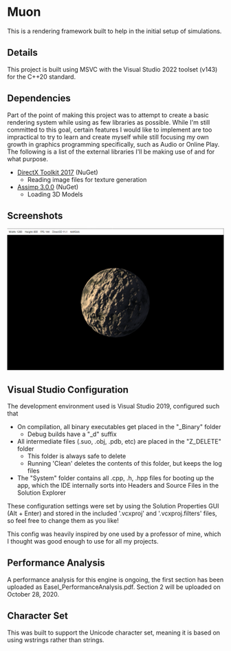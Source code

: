 # Muon
This is a rendering framework built to help in the initial setup of simulations.

## Details
This project is built using MSVC with the Visual Studio 2022 toolset (v143) for the C++20 standard.

## Dependencies
Part of the point of making this project was to attempt to create a basic rendering system while using as few libraries as possible. While I'm still committed to this goal, certain features I would like to implement are too impractical to try to learn and create myself while still focusing my own growth in graphics programming specifically, such as Audio or Online Play. The following is a list of the external libraries I'll be making use of and for what purpose.
* [DirectX Toolkit 2017](https://github.com/microsoft/DirectXTK) (NuGet)
  * Reading image files for texture generation
* [Assimp 3.0.0](http://www.assimp.org/) (NuGet)
  * Loading 3D Models
  
## Screenshots
![Normal Mapping Demo](https://github.com/rubenaryo/Easel/blob/master/images/screen1.PNG?raw=true)

## Visual Studio Configuration
The development environment used is Visual Studio 2019, configured such that
* On compilation, all binary executables get placed in the "_Binary" folder
  * Debug builds have a "_d" suffix
* All intermediate files (.suo, .obj, .pdb, etc) are placed in the "Z_DELETE" folder
  * This folder is always safe to delete
  * Running 'Clean' deletes the contents of this folder, but keeps the log files
* The "System" folder contains all .cpp, .h, .hpp files for booting up the app, 
which the IDE internally sorts into Headers and Source Files in the Solution Explorer

These configuration settings were set by using the Solution Properties GUI (Alt + Enter) and stored in the included '.vcxproj' and '.vcxproj.filters' files, so feel free to change them as you like!

This config was heavily inspired by one used by a professor of mine, which I thought was good enough to use for all my projects.

## Performance Analysis
A performance analysis for this engine is ongoing, the first section has been uploaded as Easel_PerformanceAnalysis.pdf. Section 2 will be uploaded on October 28, 2020.

## Character Set
This was built to support the Unicode character set, meaning it is based on using wstrings rather than strings.
